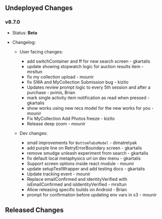## Undeployed Changes

### v8.7.0

- Status: **Beta**
- Changelog:

  - User facing changes:

    - add switchContainer and ff for new search screen - gkartalis
    - update showing stopwatch logic for auction results item - mrsltun
    - fix my collection upload - mounir
    - fix SWA and MyCollection Submission bug - kizito
    - Updates review prompt logic to every 5th session and after a purchase - pvinis, Brian
    - mark single activity item notification as read when pressed - gkartalis
    - show works using new recs model for the new works for you - mounir
    - Fix MyCollection Add Photos freeze - kizito
    - Release deep zoom - mounir

  - Dev changes:
    - small improvements for `BottomTabsModel` - dimatretyak
    - add purple line on RetryErrorBoundary screen - gkartalis
    - remove smudge unleash experiment from search - gkartalis
    - fix default local metaphysics url on dev menu - gkartalis
    - Support screen options inside react module - mounir
    - update setupTestWrapper and add testing docs - gkartalis
    - Update tracking event - mounir
    - Replace emailConfirmed and identityVerified with isEmailConfirmed and isIdentityVerified - mrsltun
    - Allow releasing specific builds on Android - Brian
    - prompt for confirmation before updating env vars in s3 - mounir

<!-- DO NOT CHANGE -->

## Released Changes
